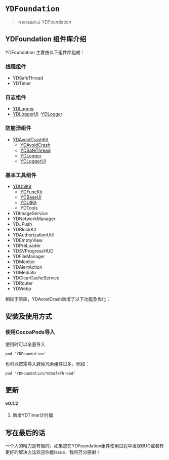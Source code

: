 # ``YDFoundation``

> `写在前面的话`
> YDFoundation

## YDFoundation 组件库介绍

YDFoundation 主要由以下组件库组成：

### 线程组件

- YDSafeThread
- YDTimer

### 日志组件

- [YDLogger](YDFoundationReadMe/YDLogger.md)
- [YDLoggerUI](YDFoundationReadMe/YDLogger.md#YDLoggerUI)
  -[YDLogger](YDFoundationReadMe/YDLogger.md)

### 防崩溃组件

- [YDAvoidCrashKit](YDFoundationReadMe/YDAvoidCrash.md)
  - [YDAvoidCrash](YDFoundationReadMe/YDAvoidCrash.md)
  - [YDSafeThread](YDFoundationReadMe/YDSafeThread.md)
  - [YDLogger](YDFoundationReadMe/YDLogger.md)
  - [YDLoggerUI](YDFoundationReadMe/YDLogger.md#YDLoggerUI)

### 基本工具组件

- [YDUtilKit](YDFoundationReadMe/YDUtilKit.md)
  - [YDFuncKit](YDFoundationReadMe/YDFuncKit.md)
  - [YDBaseUI](YDFoundationReadMe/YDBaseUI.md)
  - [YDUIKit](YDFoundationReadMe/YDUIKit.md)
  - YDTools
- YDImageService
- YDNetworkManager
- YDJPush
- YDBlockKit
- YDAuthorizationUtil
- YDEmptyView
- YDPreLoader
- YDSVProgressHUD
- YDFileManager
- YDMonitor
- YDAlertAction
- YDMediato
- YDClearCacheService
- YDRouter
- YDWebp

相较于原库，YDAvoidCrash新增了以下功能及优化：

## 安装及使用方式

### 使用CocoaPods导入

使用时可以全量导入

``` cocoapods
pod 'YDFoundation'
```

也可以按需导入避免冗余组件过多，例如：

``` cocoapods
pod 'YDFoundation/YDSafeThread'
```

## 更新

#### v0.1.2

1. 新增YDTimer计时器

## 写在最后的话

一个人的精力是有限的，如果您在YDFoundation组件使用过程中发现BUG或者有更好的解决方法欢迎你能issue，我将万分感谢！
